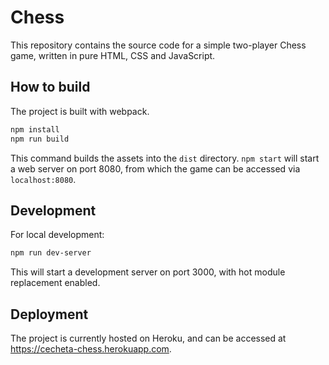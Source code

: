 # Chess

This repository contains the source code for a simple two-player Chess game, written in pure HTML, CSS and JavaScript.

## How to build

The project is built with webpack.

```bash
npm install
npm run build
```

This command builds the assets into the `dist` directory. `npm start` will start a web server on port 8080, from which the game can be accessed via `localhost:8080`.

## Development

For local development:

```bash
npm run dev-server
```

This will start a development server on port 3000, with hot module replacement enabled.

## Deployment

The project is currently hosted on Heroku, and can be accessed at <https://cecheta-chess.herokuapp.com>.
